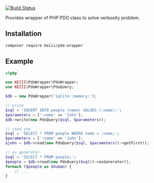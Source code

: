 [![Build Status](https://travis-ci.org/KEIII/PdoWrapper.svg?branch=master)](https://travis-ci.org/KEIII/PdoWrapper)

Provides wrapper of PHP PDO class to solve verbosity problem.

## Installation

```bash
composer require keiii/pdo-wrapper
```

## Example

```php
<?php

use KEIII\PdoWrapper\PdoWrapper;
use KEIII\PdoWrapper\PdoQuery;

$db = new PdoWrapper('sqlite::memory:');

// write
$sql = 'INSERT INTO people (name) VALUES (:name);';
$parameters = [':name' => 'John'];
$db->write(new PdoQuery($sql, $parameters));

// read one
$sql = 'SELECT * FROM people WHERE name = :name;';
$parameters = [':name' => 'John'];
$john = $db->read(new PdoQuery($sql, $parameters))->getFirst();

// as generator
$sql = 'SELECT * FROM people;';
$people = $db->read(new PdoQuery($sql))->asGenerator();
foreach ($people as $human) {
    // ...
}
```
